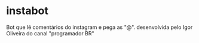 # instabot
Bot que lê comentários do instagram e pega as "@". desenvolvida pelo Igor Oliveira do canal "programador BR"
